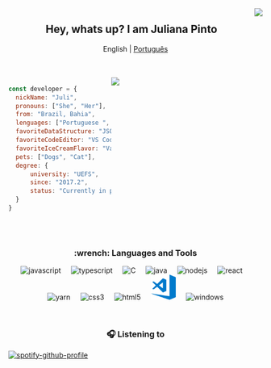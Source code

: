 <img height="40" align="right" src="https://octodex.github.com/images/nyantocat.gif">
<h2 align="center"> Hey, whats up? I am Juliana Pinto  </h2>

<p align="center">
      English   |  <a href="https://github.com/Juliapp/Juliapp/blob/master/README-pt.md">Português</a>
 </p>
 
<!--<img width="500" align="right" src="https://media1.tenor.com/images/4fbdf5a686e9c241e8f56d06c8902241/tenor.gif">-->

</br>
</br>
<img width="300" align="right" src="https://i.pinimg.com/originals/68/ae/bf/68aebf4c71bd1d6090f87237272b01e5.gif">


  ```javascript
const developer = {
    nickName: "Juli",
    pronouns: ["She", "Her"],
    from: "Brazil, Bahia",
    lenguages: ["Portuguese ", "English"],
    favoriteDataStructure: "JSON",
    favoriteCodeEditor: "VS Code",
    favoriteIceCreamFlavor: "Vanilla",
    pets: ["Dogs", "Cat"],
    degree: {
        university: "UEFS", 
        since: "2017.2",
        status: "Currently in progress"
    }
}
```

</br>
</br>

<h3 align="center"> :wrench: Languages and Tools</h3>
<p align="center">

<img src="https://devicons.github.io/devicon/devicon.git/icons/javascript/javascript-original.svg" alt="javascript" width="50" height="50"/>
&nbsp &nbsp 
<img src="https://devicon.dev/devicon.git/icons/typescript/typescript-original.svg" alt="typescript" width="50" height="50"/>
&nbsp &nbsp 
<img src="https://devicon.dev/devicon.git/icons/c/c-original.svg" alt="C" width="50" height="50"/>
&nbsp &nbsp 
<img src="https://devicon.dev/devicon.git/icons/java/java-original-wordmark.svg" alt="java" width="50" height="50"/>
&nbsp &nbsp 
<img src="https://devicon.dev/devicon.git/icons/nodejs/nodejs-original-wordmark.svg" alt="nodejs" width="80"/>
&nbsp &nbsp 
<img src="https://devicon.dev/devicon.git/icons/react/react-original-wordmark.svg" alt="react" width="50" height="50"/>
&nbsp &nbsp 
<img src="https://devicon.dev/devicon.git/icons/yarn/yarn-original-wordmark.svg" alt="yarn" width="80"/>
&nbsp &nbsp 
<img src="https://devicons.github.io/devicon/devicon.git/icons/css3/css3-original-wordmark.svg" alt="css3"  width="50" height="50"/>
&nbsp &nbsp 
<img src="https://devicons.github.io/devicon/devicon.git/icons/html5/html5-original-wordmark.svg" alt="html5"  width="50" height="50"/>      
&nbsp &nbsp 
<img src="https://raw.githubusercontent.com/github/explore/80688e429a7d4ef2fca1e82350fe8e3517d3494d/topics/visual-studio-code/visual-studio-code.png" alt="vsCode"  width="50" height="50"/>
&nbsp &nbsp 
<img src="https://devicon.dev/devicon.git/icons/windows8/windows8-original.svg" alt="windows"  width="50" height="50"/>    
</p>

<br />


<p align="center">
<h3 align="center">🎧 Listening to </h3>

[![spotify-github-profile](https://spotify-github-profile.vercel.app/api/view?uid=12147651958&cover_image=false)](https://spotify-github-profile.vercel.app/api/view?uid=12147651958&redirect=true)
</p>

